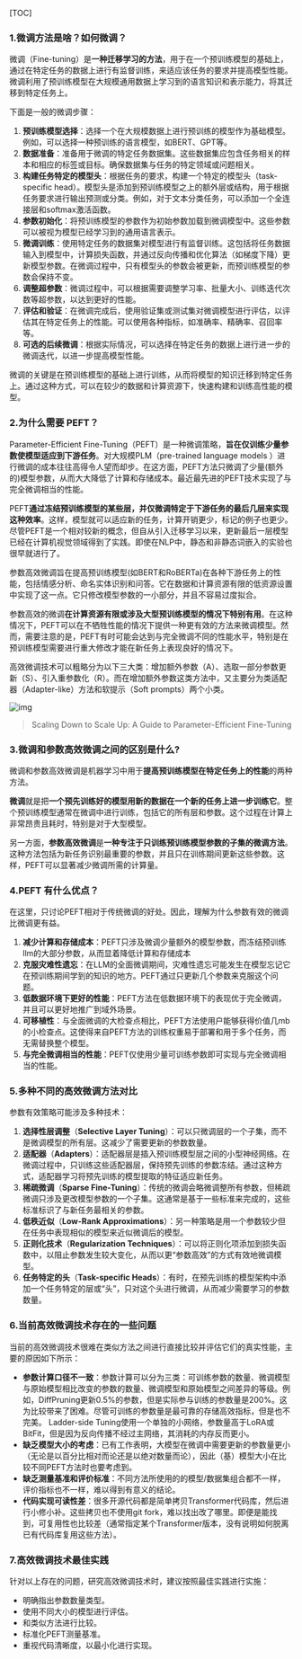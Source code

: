 [TOC]

### 1.微调方法是啥？如何微调？

微调（Fine-tuning）是**一种迁移学习的方法**，用于在一个预训练模型的基础上，通过在特定任务的数据上进行有监督训练，来适应该任务的要求并提高模型性能。微调利用了预训练模型在大规模通用数据上学习到的语言知识和表示能力，将其迁移到特定任务上。

下面是一般的微调步骤：

1. **预训练模型选择**：选择一个在大规模数据上进行预训练的模型作为基础模型。例如，可以选择一种预训练的语言模型，如BERT、GPT等。
2. **数据准备**：准备用于微调的特定任务数据集。这些数据集应包含任务相关的样本和相应的标签或目标。确保数据集与任务的特定领域或问题相关。
3. **构建任务特定的模型头**：根据任务的要求，构建一个特定的模型头（task-specific head）。模型头是添加到预训练模型之上的额外层或结构，用于根据任务要求进行输出预测或分类。例如，对于文本分类任务，可以添加一个全连接层和softmax激活函数。
4. **参数初始化**：将预训练模型的参数作为初始参数加载到微调模型中。这些参数可以被视为模型已经学习到的通用语言表示。
5. **微调训练**：使用特定任务的数据集对模型进行有监督训练。这包括将任务数据输入到模型中，计算损失函数，并通过反向传播和优化算法（如梯度下降）更新模型参数。在微调过程中，只有模型头的参数会被更新，而预训练模型的参数会保持不变。
6. **调整超参数**：微调过程中，可以根据需要调整学习率、批量大小、训练迭代次数等超参数，以达到更好的性能。
7. **评估和验证**：在微调完成后，使用验证集或测试集对微调模型进行评估，以评估其在特定任务上的性能。可以使用各种指标，如准确率、精确率、召回率等。
8. **可选的后续微调**：根据实际情况，可以选择在特定任务的数据上进行进一步的微调迭代，以进一步提高模型性能。

微调的关键是在预训练模型的基础上进行训练，从而将模型的知识迁移到特定任务上。通过这种方式，可以在较少的数据和计算资源下，快速构建和训练高性能的模型。

### 2.为什么需要 PEFT？

Parameter-Efficient Fine-Tuning（PEFT）是一种微调策略，**旨在仅训练少量参数使模型适应到下游任务**。对大规模PLM（pre-trained language models ）进行微调的成本往往高得令人望而却步。在这方面，PEFT方法只微调了少量(额外的)模型参数，从而大大降低了计算和存储成本。最近最先进的PEFT技术实现了与完全微调相当的性能。

PEFT**通过冻结预训练模型的某些层，并仅微调特定于下游任务的最后几层来实现这种效率**。这样，模型就可以适应新的任务，计算开销更少，标记的例子也更少。尽管PEFT是一个相对较新的概念，但自从引入迁移学习以来，更新最后一层模型已经在计算机视觉领域得到了实践。即使在NLP中，静态和非静态词嵌入的实验也很早就进行了。

参数高效微调旨在提高预训练模型(如BERT和RoBERTa)在各种下游任务上的性能，包括情感分析、命名实体识别和问答。它在数据和计算资源有限的低资源设置中实现了这一点。它只修改模型参数的一小部分，并且不容易过度拟合。

参数高效的微调**在计算资源有限或涉及大型预训练模型的情况下特别有用**。在这种情况下，PEFT可以在不牺牲性能的情况下提供一种更有效的方法来微调模型。然而，需要注意的是，PEFT有时可能会达到与完全微调不同的性能水平，特别是在预训练模型需要进行重大修改才能在新任务上表现良好的情况下。

高效微调技术可以粗略分为以下三大类：增加额外参数（A）、选取一部分参数更新（S）、引入重参数化（R）。而在增加额外参数这类方法中，又主要分为类适配器（Adapter-like）方法和软提示（Soft prompts）两个小类。

![img](https://secure2.wostatic.cn/static/85x2ktG3hzGETeFFHsf2Aq/image.png?auth_key=1699692524-jwZn44ZvfRFtKiTgmLqv7s-0-2e3cc7d2cf3515f51dc375ad79a4aae8)

> Scaling Down to Scale Up: A Guide to Parameter-Efficient Fine-Tuning

### 3.微调和参数高效微调之间的区别是什么?

微调和参数高效微调是机器学习中用于**提高预训练模型在特定任务上的性能**的两种方法。

**微调**就是把**一个预先训练好的模型用新的数据在一个新的任务上进一步训练它**。整个预训练模型通常在微调中进行训练，包括它的所有层和参数。这个过程在计算上非常昂贵且耗时，特别是对于大型模型。

另一方面，**参数高效微调**是**一种专注于只训练预训练模型参数的子集的微调方法**。这种方法包括为新任务识别最重要的参数，并且只在训练期间更新这些参数。这样，PEFT可以显著减少微调所需的计算量。

### 4.PEFT 有什么优点？

在这里，只讨论PEFT相对于传统微调的好处。因此，理解为什么参数有效的微调比微调更有益。

1. **减少计算和存储成本**：PEFT只涉及微调少量额外的模型参数，而冻结预训练llm的大部分参数，从而显着降低计算和存储成本
2. **克服灾难性遗忘**：在LLM的全面微调期间，灾难性遗忘可能发生在模型忘记它在预训练期间学到的知识的地方。PEFT通过只更新几个参数来克服这个问题。
3. **低数据环境下更好的性能**：PEFT方法在低数据环境下的表现优于完全微调，并且可以更好地推广到域外场景。
4. **可移植性**：与全面微调的大检查点相比，PEFT方法使用户能够获得价值几mb的小检查点。这使得来自PEFT方法的训练权重易于部署和用于多个任务，而无需替换整个模型。
5. **与完全微调相当的性能**：PEFT仅使用少量可训练参数即可实现与完全微调相当的性能。

### 5.多种不同的高效微调方法对比

参数有效策略可能涉及多种技术：

1. **选择性层调整**（**Selective Layer Tuning**）：可以只微调层的一个子集，而不是微调模型的所有层。这减少了需要更新的参数数量。
2. **适配器**（**Adapters**）：适配器层是插入预训练模型层之间的小型神经网络。在微调过程中，只训练这些适配器层，保持预先训练的参数冻结。通过这种方式，适配器学习将预先训练的模型提取的特征适应新任务。
3. **稀疏微调**（**Sparse Fine-Tuning**）：传统的微调会略微调整所有参数，但稀疏微调只涉及更改模型参数的一个子集。这通常是基于一些标准来完成的，这些标准标识了与新任务最相关的参数。
4. **低秩近似**（**Low-Rank Approximations**）：另一种策略是用一个参数较少但在任务中表现相似的模型来近似微调后的模型。
5. **正则化技术**（**Regularization Techniques**）：可以将正则化项添加到损失函数中，以阻止参数发生较大变化，从而以更“参数高效”的方式有效地微调模型。
6. **任务特定的头**（**Task-specific Heads**）：有时，在预先训练的模型架构中添加一个任务特定的层或“头”，只对这个头进行微调，从而减少需要学习的参数数量。

### 6.当前高效微调技术存在的一些问题

当前的高效微调技术很难在类似方法之间进行直接比较并评估它们的真实性能，主要的原因如下所示：

- **参数计算口径不一致**：参数计算可以分为三类：可训练参数的数量、微调模型与原始模型相比改变的参数的数量、微调模型和原始模型之间差异的等级。例如，DiffPruning更新0.5%的参数，但是实际参与训练的参数量是200%。这为比较带来了困难。尽管可训练的参数量是最可靠的存储高效指标，但是也不完美。 Ladder-side Tuning使用一个单独的小网络，参数量高于LoRA或BitFit，但是因为反向传播不经过主网络，其消耗的内存反而更小。
- **缺乏模型大小的考虑**：已有工作表明，大模型在微调中需要更新的参数量更小（无论是以百分比相对而论还是以绝对数量而论），因此（基）模型大小在比较不同PEFT方法时也要考虑到。
- **缺乏测量基准和评价标准**：不同方法所使用的的模型/数据集组合都不一样，评价指标也不一样，难以得到有意义的结论。
- **代码实现可读性差**：很多开源代码都是简单拷贝Transformer代码库，然后进行小修小补。这些拷贝也不使用git fork，难以找出改了哪里。即便是能找到，可复用性也比较差（通常指定某个Transformer版本，没有说明如何脱离已有代码库复用这些方法）。

### 7.高效微调技术最佳实践

针对以上存在的问题，研究高效微调技术时，建议按照最佳实践进行实施：

- 明确指出参数数量类型。
- 使用不同大小的模型进行评估。
- 和类似方法进行比较。
- 标准化PEFT测量基准。
- 重视代码清晰度，以最小化进行实现。